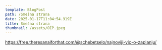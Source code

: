 ```yaml
---
template: BlogPost
path: /Smešna strana
date: 2025-01-17T11:04:54.919Z
title: Smešna strana
thumbnail: /assets/OIP.jpeg
---
```

https://free.theresanaiforthat.com/@schebetselo/najnoviji-vic-o-zaplanju/
